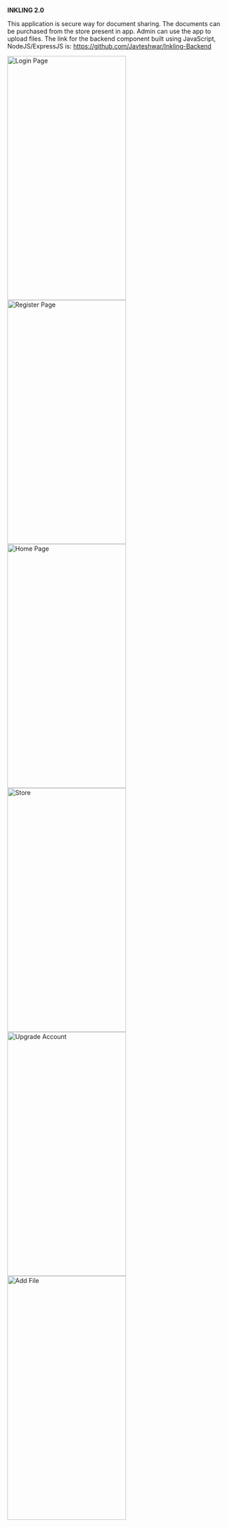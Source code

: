 **INKLING 2.0**

This application is secure way for document sharing. The documents can be purchased from the store present in app. Admin can use the app to upload files.
The link for the backend component built using JavaScript, NodeJS/ExpressJS is:
https://github.com/Javteshwar/Inkling-Backend

<img src="https://user-images.githubusercontent.com/54021119/126866453-83f2b1b1-994e-4c1c-aaba-3c1e951e43d1.png" height="555" width="270" alt="Login Page" align="left">
<img src="https://user-images.githubusercontent.com/54021119/126866456-16345cfa-1df5-4741-a798-11bff74b0b82.png" height="555" width="270" alt="Register Page" align="left">
<img src="https://user-images.githubusercontent.com/54021119/126866457-4d643e62-e394-4934-9bb9-0db152c56d23.png" height="555" width="270" alt="Home Page" align="left">
<img src="https://user-images.githubusercontent.com/54021119/126866458-c96b8773-4f9e-47c5-9186-15fb6fc6ce22.png" height="555" width="270" alt="Store" align="left">
<img src="https://user-images.githubusercontent.com/54021119/126866461-562d90ed-fdd5-4f81-8908-4a428b81fbcc.png" height="555" width="270" alt="Upgrade Account" align="left">
<img src="https://user-images.githubusercontent.com/54021119/126866462-339e1fcc-b4eb-4da8-b810-a3a19c6e9e51.png" height="555" width="270" alt="Add File" align="left">

